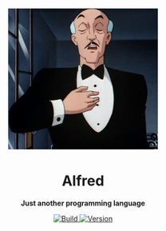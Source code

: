 <h1 align="center">
	<img
		width="300"
		alt="Alfred Haskell"
		src="./.repo/alfred.png">
</h1>

<h1 align="center">
	<strong>
    Alfred
  </strong>
</h1>

<p align="center">
	<strong>
    Just another programming language
	</strong>
</p>

<p align="center">
  <a href="https://circleci.com/gh/CosasDePuma/Alfred/tree/haskell">
    <img
      alt="Build"
      src="https://img.shields.io/circleci/project/github/CosasDePuma/Alfred/haskell.svg?style=flat-square&logo=circleci">
  </a>

  <a href="https://github.com/CosasDePuma/Alfred/tree/haskell">
    <img
      alt="Version"
      src="https://img.shields.io/badge/version-v0.3.0-blue.svg?style=flat-square">
  </a>
</p>
